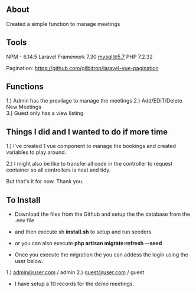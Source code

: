 
## About 

Created a simple function to manage meetings 


## Tools

NPM - 6.14.5
Laravel Framework 7.30
mysql@5.7
PHP 7.2.32

Pagination: 
https://github.com/gilbitron/laravel-vue-pagination

## Functions 

1.) Admin has the previlage to manage the meetings 
2.) Add/EDIT/Delete New Meetings  
3.) Guest only has a view listing  


## Things I did and I wanted to do if more time

1.) I've created 1 vue component to manage the bookings and created variables to play around. 

2.) I might also be like to transfer all code in the controller to request container so all controllers is neat and tidy.   

But that's it for now. Thank you.

## To Install 

- Download the files from the Github and setup the the database from the .env file
- and then execute sh <b>install.sh</b> to setup and run seeders 
- or you can also execute <b>php artisan migrate:refresh --seed</b> 

- Once you execute the migration the you can addess the login using the user below. 

1.) admin@user.com / admin 
2.) guest@user.com / guest  

- I have setup a 10 records for the demo meetings.






